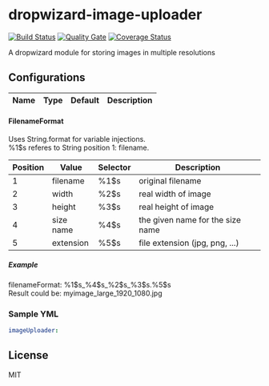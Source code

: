 # dropwizard-image-uploader
[![Build Status](https://travis-ci.org/Avexis/dropwizard-image-uploader.svg?branch=master)](https://travis-ci.org/Avexis/dropwizard-image-uploader)
[![Quality Gate](https://sonarcloud.io/api/badges/gate?key=avexis-dropwizard-image-uploader)](https://sonarcloud.io/dashboard/index/avexis-dropwizard-image-uploader)
[![Coverage Status](https://coveralls.io/repos/github/Avexis/dropwizard-image-uploader/badge.svg?branch=master)](https://coveralls.io/github/Avexis/dropwizard-image-uploader?branch=master)

A dropwizard module for storing images in multiple resolutions

## Configurations

Name | Type | Default | Description
--- | --- | --- | ---


#### FilenameFormat
Uses String.format for variable injections.<br/>
%1$s referes to String position 1: filename.

Position | Value | Selector | Description
--- | --- | --- | ---
1 | filename | %1$s | original filename
2 | width | %2$s | real width of image
3 | height | %3$s | real height of image
4 | size name | %4$s | the given name for the size name
5 | extension | %5$s | file extension (jpg, png, ...)
##### Example
filenameFormat: %1$s_%4$s_%2$s_%3$s.%5$s <br/>
Result could be: myimage_large_1920_1080.jpg


### Sample YML
```yaml
imageUploader:

```


## License
MIT
